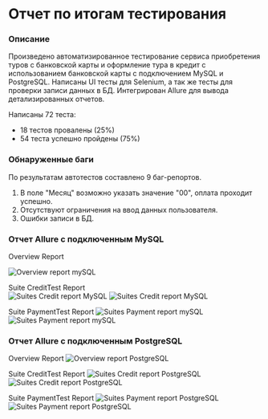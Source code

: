 # Отчет по итогам тестирования

### Описание
Произведено автоматизированное тестирование сервиса приобретения туров с банковской карты и оформление тура в кредит с использованием банковской карты с подключением MySQL и PostgreSQL.
Написаны UI тесты для Selenium, а так же тесты для проверки записи данных в БД.
Интегрирован Allure для вывода детализированных отчетов.

Написаны 72 теста:
- 18 тестов провалены (25%)
- 54 теста успешно пройдены (75%)

### Обнаруженные баги
По результатам автотестов составлено 9 баг-репортов.

1. В поле "Месяц" возможно указать значение "00", оплата проходит успешно.
2. Отсутствуют ограничения на ввод данных пользователя.
3. Ошибки записи в БД.

### Отчет Allure c подключенным MySQL
Overview Report

![Overview report mySQL](https://github.com/AleksandrrSavin/dp_qa/assets/122450661/89963f2e-49af-4460-9d3d-32fce07f80da)


Suite CreditTest Report  
![Suites Credit report MySQL](![Screenshot_2](https://github.com/AleksandrrSavin/dp_qa/assets/122450661/d4b6ac18-a855-4926-94c0-381ea58ac57d)
)
![Suites Credit report MySQL](![Screenshot_3](https://github.com/AleksandrrSavin/dp_qa/assets/122450661/317f6dd0-00b6-4db2-9554-087d5fc075a2)
)

Suite PaymentTest Report
![Suites Payment report mySQL](![Screenshot_4](https://github.com/AleksandrrSavin/dp_qa/assets/122450661/68643572-dd6e-4705-b3e7-9f4957dd8810)
)
![Suites Payment report mySQL](![Screenshot_5](https://github.com/AleksandrrSavin/dp_qa/assets/122450661/3d02a830-4fe8-448d-9d43-c016b174de5f)
)

### Отчет Allure c подключенным PostgreSQL
Overview Report
![Overview report PostgreSQL](![Screenshot_0](https://github.com/AleksandrrSavin/dp_qa/assets/122450661/9e7ff787-ffe4-4a7a-9f08-a73a86aa745d)
)

Suite CreditTest Report
![Suites Credit report PostgreSQL](![Screenshot_1](https://github.com/AleksandrrSavin/dp_qa/assets/122450661/5c06d72a-49d4-428d-ab76-c39b053ebd7d)
)
![Suites Credit report PostgreSQL](![Screenshot_2](https://github.com/AleksandrrSavin/dp_qa/assets/122450661/1d7790b0-e87d-4f12-a3a2-0376bf96dd61)
)

Suite PaymentTest Report
![Suites Payment report PostgreSQL](![Screenshot_3](https://github.com/AleksandrrSavin/dp_qa/assets/122450661/8817c531-9065-4fa6-b418-7dbc7acaf8f3)
)
![Suites Payment report PostgreSQL](![Screenshot_4](https://github.com/AleksandrrSavin/dp_qa/assets/122450661/f40ee63d-0c14-49a7-95f4-e3dd1d092f3f)
)
